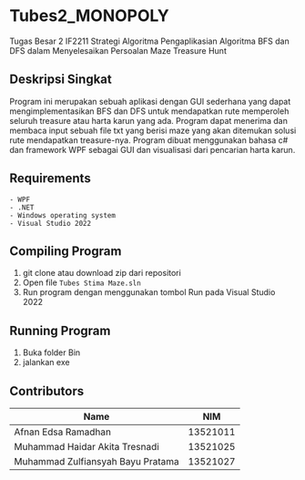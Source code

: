 # Tubes2_MONOPOLY
Tugas Besar 2 IF2211 Strategi Algoritma Pengaplikasian Algoritma BFS dan DFS dalam Menyelesaikan Persoalan Maze Treasure Hunt
## Deskripsi Singkat
Program ini merupakan sebuah aplikasi dengan GUI sederhana 
yang dapat mengimplementasikan BFS dan DFS untuk mendapatkan rute memperoleh seluruh
treasure atau harta karun yang ada. Program dapat menerima dan membaca input sebuah file txt
yang berisi maze yang akan ditemukan solusi rute mendapatkan treasure-nya.
Program dibuat menggunakan bahasa c# dan framework WPF sebagai GUI dan visualisasi dari pencarian 
harta karun. 
## Requirements
    - WPF
    - .NET
    - Windows operating system
    - Visual Studio 2022

## Compiling Program
1. git clone atau download zip dari repositori
2. Open file `Tubes Stima Maze.sln`
3. Run program dengan menggunakan tombol Run pada Visual Studio 2022

## Running Program
1. Buka folder Bin
2. jalankan exe

## Contributors

| Name | NIM |
| -------- | -------- |
| Afnan Edsa Ramadhan | 13521011 |
| Muhammad Haidar Akita Tresnadi | 13521025 |
| Muhammad Zulfiansyah Bayu Pratama | 13521027 |